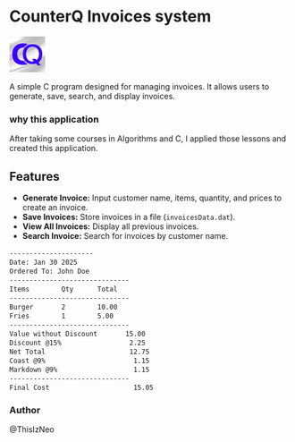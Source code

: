 # CounterQ Invoices system

<img src="./conterQIcon.png" height="64px">

A simple C program designed for managing invoices. It allows users to generate, save, search, and display invoices.

### why this application

After taking some courses in Algorithms and C, I applied those lessons and created this application.

## Features

- **Generate Invoice:** Input customer name, items, quantity, and prices to create an invoice.
- **Save Invoices:** Store invoices in a file (`invoicesData.dat`).
- **View All Invoices:** Display all previous invoices.
- **Search Invoice:** Search for invoices by customer name.

```
---------------------
Date: Jan 30 2025
Ordered To: John Doe
------------------------------
Items        Qty      Total
------------------------------
Burger       2        10.00
Fries        1        5.00
------------------------------
Value without Discount       15.00
Discount @15%                 2.25
Net Total                     12.75
Coast @9%                      1.15
Markdown @9%                   1.15
------------------------------
Final Cost                     15.05
```
### Author
@ThisIzNeo


